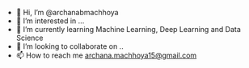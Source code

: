 - 👋 Hi, I’m @archanabmachhoya
- 👀 I’m interested in ...
- 🌱 I’m currently learning Machine Learning, Deep Learning and Data Science 
- 💞️ I’m looking to collaborate on ..
- 📫 How to reach me archana.machhoya15@gmail.com

<!---
archanabmachhoya/archanabmachhoya is a ✨ special ✨ repository because its `README.md` (this file) appears on your GitHub profile.
You can click the Preview link to take a look at your changes.
--->
